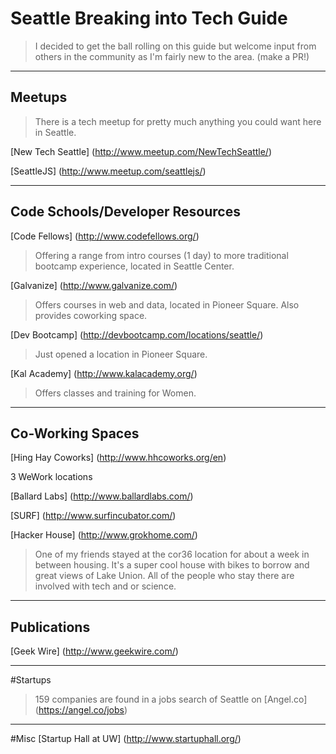 # Seattle Breaking into Tech Guide
> I decided to get the ball rolling on this guide but welcome input from others in the community as I'm fairly new to the area. (make a PR!)

----
## Meetups
>There is a tech meetup for pretty much anything you could want here in Seattle. 

[New Tech Seattle] (http://www.meetup.com/NewTechSeattle/)

[SeattleJS] (http://www.meetup.com/seattlejs/)

----
## Code Schools/Developer Resources
[Code Fellows] (http://www.codefellows.org/)
> Offering a range from intro courses (1 day) to more traditional bootcamp experience, located in Seattle Center.

[Galvanize] (http://www.galvanize.com/)
> Offers courses in web and data, located in Pioneer Square. Also provides coworking space.

[Dev Bootcamp] (http://devbootcamp.com/locations/seattle/)
> Just opened a location in Pioneer Square.

[Kal Academy] (http://www.kalacademy.org/)
> Offers classes and training for Women.

----
## Co-Working Spaces
[Hing Hay Coworks] (http://www.hhcoworks.org/en)

3 WeWork locations

[Ballard Labs] (http://www.ballardlabs.com/)

[SURF] (http://www.surfincubator.com/)

[Hacker House] (http://www.grokhome.com/)
> One of my friends stayed at the cor36 location for about a week in between housing.
It's a super cool house with bikes to borrow and great views of Lake Union. All of the people who stay there are involved with tech and or science. 


---
## Publications
[Geek Wire] (http://www.geekwire.com/)

---
#Startups
>159 companies are found in a jobs search of Seattle on [Angel.co] (https://angel.co/jobs)

---
#Misc
[Startup Hall at UW] (http://www.startuphall.org/)
